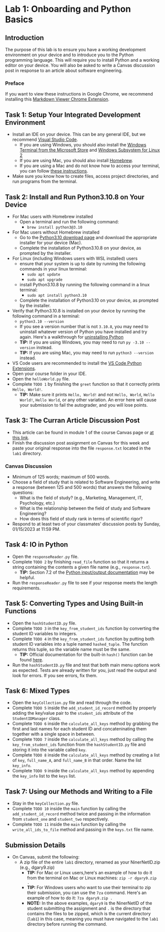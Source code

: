 # Lab 1: Onboarding and Python Basics

## Introduction

The purpose of this lab is to ensure you have a working development environment on your device and to introduce you to the Python programming language. This will require you to install Python and a working editor on your device. You will also be asked to write a Canvas discussion post in response to an article about software engineering.

### Preface

If you want to view these instructions in Google Chrome, we recommend installing this [Markdown Viewer Chrome Extension](https://chrome.google.com/webstore/detail/markdown-viewer/ckkdlimhmcjmikdlpkmbgfkaikojcbjk?hl=en).

## Task 1: Setup Your Integrated Development Environment

- Install an IDE on your device. This can be any general IDE, but we recommend [Visual Studio Code](https://code.visualstudio.com/).
  - If you are using Windows, you should also install the [Windows Terminal from the Microsoft Store](<https://www.microsoft.com/en-us/p/windows-terminal/9n0dx20hk701?activetab=pivot:overviewtab>) and [Windows Subsystem for Linux 2](https://docs.microsoft.com/en-us/windows/wsl/install-win10)
  - If you are using Mac, you should also install [Homebrew](https://brew.sh/).
  - If you are using a Mac and do not know how to access your terminal, you can follow [these instructions](https://support.apple.com/guide/terminal/open-or-quit-terminal-apd5265185d-f365-44cb-8b09-71a064a42125/mac#:~:text=Terminal%20for%20me-,Open%20Terminal,%2C%20then%20double%2Dclick%20Terminal./).
- Make sure you know how to create files, access project directories, and run programs from the terminal.

## Task 2: Install and Run Python3.10.8 on Your Device

- For Mac users with Homebrew installed
  - Open a terminal and run the following command:
    - `brew install python3@3.10`
- For Mac users without Homebrew installed
  - Go to the [Python3.10 download page](https://www.python.org/downloads/release/python-3108/) and download the appropriate installer for your device (Mac).
  - Complete the installation of Python3.10.8 on your device, as prompted by the installer.
- For Linux (including Windows users with WSL installed) users
  - ensure that your system is up to date by running the following commands in your linux terminal:
    - `sudo apt update`
    - `sudo apt upgrade`
  - install Python3.10.8 by running the following command in a linux terminal:
    - `sudo apt install python3.10`
  - Complete the installation of Python3.10 on your device, as prompted by the installer.
- Verify that Python3.10.8 is installed on your device by running the following command in a terminal:
  - `python3.10 --version`
  - If you see a version number that is not `3.10.8`, you may need to uninstall whatever version of Python you have installed and try again. Here's a walkthrough for [uninstalling Python](https://www.educative.io/answers/how-to-uninstall-python)
  - **TIP:** If you are using Windows, you may need to run `py -3.10 --version` instead.
  - **TIP:** If you are using Mac, you may need to run `python3 --version` instead.
- VS Code users are recommended to install the [VS Code Python Extensions](https://marketplace.visualstudio.com/items?itemName=ms-python.python).
- Open your course folder in your IDE.
- Open the `helloWorld.py` file.
- Complete `TODO 1` by finishing the `greet` function so that it correctly prints `Hello, World!`.
  - **TIP:** Make sure it prints `Hello, World!` and not `Hello, World`, `Hello World!`, `Hello World`, or any other variation. An error here will cause your submission to fail the autograder, and you will lose points.

## Task 3: The Curran Article Discussion Post

- This article can be found in module 1 of the course Canvas page or [at this link](https://ubiquity.acm.org/article.cfm?id=763745).
- Finish the discussion post assignment on Canvas for this week and paste your original response into the file `response.txt` located in the `lab1` directory.

### Canvas Discussion

- Minimum of 125 words; maximum of 500 words.
- Choose a field of study that is related to Software Engineering, and write a response (between 125 and 500 words) that answers the following questions:
  - What is the field of study? (e.g., Marketing, Management, IT, Psychology, etc.)
  - What is the relationship between the field of study and Software Engineering?
  - How does this field of study rank in terms of scientific rigor?
- Respond to at least two of your classmates' discussion posts by Sunday, 01/15/2023 at 11:59 PM.

## Task 4: IO in Python

- Open the `responseReader.py` file.
- Complete `TODO 2` by finishing `read_file` function so that it returns a string containing the contents a given file name (e.g., `response.txt`).
  - **TIP:** Section 7.2 of the [Python input/output documentation](https://docs.python.org/3.10/tutorial/inputoutput.html) may be helpful.
- Run the `responseReader.py` file to see if your response meets the length requirements.

## Task 5: Converting Types and Using Built-in Functions

- Open the `hashStudentID.py` file.
- Complete `TODO 3` in the `key_from_student_ids` function by converting the student ID variables to integers.
- Complete `TODO 4` in the `key_from_student_ids` function by putting both student ID variables into a tuple named `hashed_tuple`. The function returns this tuple, so the variable name must be the same.
  - **TIP:** Official documentation for the built-in `hash()` function can be found [here](https://docs.python.org/3/library/functions.html#hash).
- Run the `hashStudentID.py` file and test that both main menu options work as expected. Tests are already written for you, just read the output and look for errors. If you see errors, fix them.

## Task 6: Mixed Types

- Open the `keyCollection.py` file and read through the code.
- Complete `TODO 5` inside the `add_student_id_record` method by properly adding the key/value pair to the `student_ids` attribute of the `StudentIDManager` class.
- Complete `TODO 6` inside the `calculate_all_keys` method by grabbing the first and last names for each student ID and concateninating them together with a single space in between.
- Complete `TODO 7` inside the `calculate_all_keys` method by calling the `key_from_student_ids` function from the `hashStudentID.py` file and storing it into the variable called `key`.
- Complete `TODO 8` inside the `calculate_all_keys` method by creating a list of `key`, `full_name_A`, and `full_name_B` in that order. Name the list `key_info`.
- Complete `TODO 9` inside the `calculate_all_keys` method by appending the `key_info` list to the `keys` list.

## Task 7: Using our Methods and Writing to a File

- Stay in the `keyCollection.py` file.
- Complete `TODO 10` inside the `main` function by calling the `add_student_id_record` method twice and passing in the information from `student_one` and `student_two` respectively.
- Complete `TODO 11` inside the `main` function by calling the `write_all_ids_to_file` method and passing in the `keys.txt` file name.

## Submission Details

- On Canvas, submit the following:
  - A zip file of the entire `lab1` directory, renamed as your NinerNetID.zip (e.g., dgary9.zip)
    - **TIP:** For Mac or Linux users,here's an example of how to do it from the terminal on Mac or Linux machines: `zip -r dgary9.zip .`
    - **TIP:** For Windows users who want to use their terminal to zip their submission, you can use the `7za` command. Here's an example of how to do it: `7za dgary9.zip .`
    - **NOTE:** In the above examples, `dgary9` is the NinerNetID of the student submitting the assignment and `.` is the directory that contains the files to be zipped, which is the current directory (`lab1`) in this case, meaning you must have navigated to the `lab1` directory before running the command.
